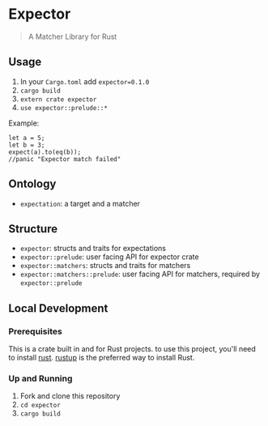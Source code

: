 # Expector
> A Matcher Library for Rust

## Usage

1. In your `Cargo.toml` add `expector=0.1.0`
2. `cargo build`
3. `extern crate expector`
4. `use expector::prelude::*`

Example:
```
let a = 5;
let b = 3;
expect(a).to(eq(b));
//panic "Expector match failed"
```

## Ontology

- `expectation`: a target and a matcher

## Structure

- `expector`: structs and traits for expectations
- `expector::prelude`: user facing API for expector crate
- `expector::matchers`: structs and traits for matchers
- `expector::matchers::prelude`: user facing API for matchers,
  required by `expector::prelude`

## Local Development

### Prerequisites

This is a crate built in and for Rust projects. to use this project,
you'll need to install [rust]. [rustup] is the preferred way to
install Rust.

[rust]: https://www.rust-lang.org/
[rustup]: https://www.rustup.rs/

### Up and Running

1. Fork and clone this repository
2. `cd expector`
3. `cargo build`
